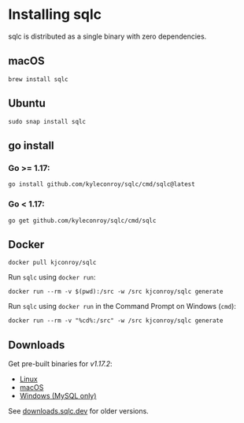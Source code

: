 # Installing sqlc

sqlc is distributed as a single binary with zero dependencies.

## macOS

```
brew install sqlc
```

## Ubuntu

```
sudo snap install sqlc
```

## go install 

### Go >= 1.17:

```
go install github.com/kyleconroy/sqlc/cmd/sqlc@latest
```

### Go < 1.17:

```
go get github.com/kyleconroy/sqlc/cmd/sqlc
```

## Docker

```
docker pull kjconroy/sqlc
```

Run `sqlc` using `docker run`:

```
docker run --rm -v $(pwd):/src -w /src kjconroy/sqlc generate
```

Run `sqlc` using `docker run` in the Command Prompt on Windows (`cmd`):

```
docker run --rm -v "%cd%:/src" -w /src kjconroy/sqlc generate
```

## Downloads

Get pre-built binaries for *v1.17.2*:

- [Linux](https://github.com/kyleconroy/sqlc/releases/download/v1.17.2/sqlc_1.17.2_linux_amd64.tar.gz)
- [macOS](https://github.com/kyleconroy/sqlc/releases/download/v1.17.2/sqlc_1.17.2_darwin_amd64.zip)
- [Windows (MySQL only)](https://github.com/kyleconroy/sqlc/releases/download/v1.17.2/sqlc_1.17.2_windows_amd64.zip)

See [downloads.sqlc.dev](https://downloads.sqlc.dev/) for older versions.
